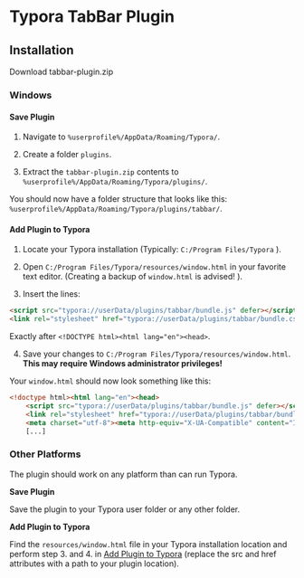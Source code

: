 # Typora TabBar Plugin





## Installation

Download tabbar-plugin.zip



### Windows

#### Save Plugin

1. Navigate to  ``%userprofile%/AppData/Roaming/Typora/``.
2. Create a folder ``plugins``.

3. Extract  the ``tabbar-plugin.zip`` contents to ``%userprofile%/AppData/Roaming/Typora/plugins/``.

You should now have a folder structure that looks like this: ``%userprofile%/AppData/Roaming/Typora/plugins/tabbar/``.



#### Add Plugin to Typora

1. Locate your Typora installation (Typically: ``C:/Program Files/Typora`` ).

2. Open ``C:/Program Files/Typora/resources/window.html`` in your favorite text editor. (Creating a backup of ``window.html`` is advised! ).

3. Insert the lines:

  ```html
<script src="typora://userData/plugins/tabbar/bundle.js" defer></script>
<link rel="stylesheet" href="typora://userData/plugins/tabbar/bundle.css">
  ```

  Exactly after ``<!DOCTYPE html><html lang="en"><head>``.

4. Save your changes to ``C:/Program Files/Typora/resources/window.html``.  **This may require Windows administrator privileges!**



Your ``window.html`` should now look something like this:

```html
<!doctype html><html lang="en"><head>
    <script src="typora://userData/plugins/tabbar/bundle.js" defer></script>
	<link rel="stylesheet" href="typora://userData/plugins/tabbar/bundle.css">
    <meta charset="utf-8"><meta http-equiv="X-UA-Compatible" content="IE=edge,chrome=1">
    [...]
```



### Other Platforms

The plugin should work on any platform than can run Typora.

**Save Plugin**

Save the plugin to your Typora user folder or any other folder.

**Add Plugin to Typora**

Find the ``resources/window.html`` file in your Typora installation location and perform step 3. and 4. in [Add Plugin to Typora](#add-plugin-to-typora) (replace the src and href attributes with a path to your plugin location).

